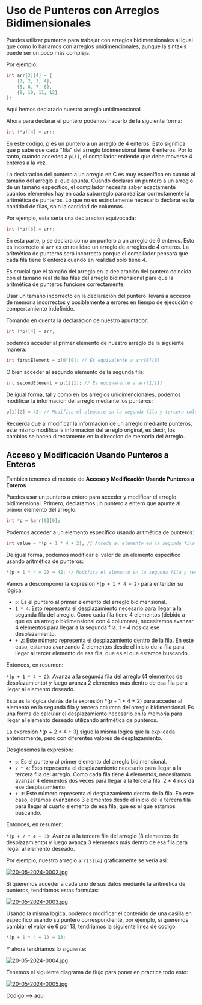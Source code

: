 # Uso de Punteros con Arreglos Bidimensionales

Puedes utilizar punteros para trabajar con arreglos bidimensionales al igual que como lo hariamos con arreglos unidimencionales, aunque la sintaxis puede ser un poco más compleja.

Por ejemplo:

```c
int arr[3][4] = {
    {1, 2, 3, 4},
    {5, 6, 7, 8},
    {9, 10, 11, 12}
};
```
Aqui hemos declarado nuestro arreglo unidimencional.

Ahora para declarar el puntero podemos hacerlo de la siguiente forma:

```c
int (*p)[4] = arr;
```
En este codigo, p es un puntero a un arreglo de 4 enteros. Esto significa que p sabe que cada "fila" del arreglo bidimensional tiene 4 enteros. Por lo tanto, cuando accedes a `p[i]`, el compilador entiende que debe moverse 4 enteros a la vez.


La declaración del puntero a un arreglo en C es muy específica en cuanto al tamaño del arreglo al que apunta. Cuando declaras un puntero a un arreglo de un tamaño específico, el compilador necesita saber exactamente cuántos elementos hay en cada subarreglo para realizar correctamente la aritmética de punteros. Lo que no es estrictamente necesario declarar es la cantidad de filas, solo la cantidad de columnas.

Por ejemplo, esta seria una declaracion equivocada:

```c
int (*p)[6] = arr;
```
En esta parte, p se declara como un puntero a un arreglo de 6 enteros. Esto es incorrecto si `arr` es en realidad un arreglo de arreglos de 4 enteros. La aritmética de punteros será incorrecta porque el compilador pensará que cada fila tiene 6 enteros cuando en realidad solo tiene 4.

Es crucial que el tamaño del arreglo en la declaración del puntero coincida con el tamaño real de las filas del arreglo bidimensional para que la aritmética de punteros funcione correctamente.

Usar un tamaño incorrecto en la declaración del puntero llevará a accesos de memoria incorrectos y posiblemente a errores en tiempo de ejecución o comportamiento indefinido.

Tomando en cuenta la declaracion de nuestro apuntador:

```c
int (*p)[4] = arr;
```

podemos acceder al primer elemento de nuestro arreglo de la siguiente manera:

```c
int firstElement = p[0][0]; // Es equivalente a arr[0][0]
```

O bien acceder al segundo elemento de la segunda fila:

```c
int secondElement = p[1][1]; // Es equivalente a arr[1][1]
```

De igual forma, tal y como en los arreglos unidimencionales, podemos modificar la informacion del arreglo mediante los punteros:

```c
p[1][2] = 42; // Modifica el elemento en la segunda fila y tercera columna a 42
```

Recuerda que al modificar la informacion de un arreglo mediante punteros, este mismo modifica la informacion del arreglo original, es decir, los cambios se hacen directamente en la direccion de memoria del Arreglo.

## Acceso y Modificación Usando Punteros a Enteros

Tambien tenemos el metodo de **Acceso y Modificación Usando Punteros a Enteros**

Puedes usar un puntero a entero para acceder y modificar el arreglo bidimensional. Primero, declaramos un puntero a entero que apunte al primer elemento del arreglo:

```c
int *p = &arr[0][0];
```

Podemos acceder a un elemento específico usando aritmética de punteros:

```c
int value = *(p + 1 * 4 + 2); // Accede al elemento en la segunda fila y tercera columna (valor 7)
```

De igual forma, podemos modificar el valor de un elemento especifico usando aritmética de punteros:

```c
*(p + 1 * 4 + 2) = 42; // Modifica el elemento en la segunda fila y tercera columna a 42
```

Vamos a descomponer la expresión `*(p + 1 * 4 + 2)` para entender su lógica:
- `p`: Es el puntero al primer elemento del arreglo bidimensional.
- `1 * 4`: Esto representa el desplazamiento necesario para llegar a la segunda fila del arreglo. Como cada fila tiene 4 elementos (debido a que es un arreglo bidimensional con 4 columnas), necesitamos avanzar 4 elementos para llegar a la segunda fila. 1 * 4 nos da ese desplazamiento.
- `+ 2`: Este número representa el desplazamiento dentro de la fila. En este caso, estamos avanzando 2 elementos desde el inicio de la fila para llegar al tercer elemento de esa fila, que es el que estamos buscando.

Entonces, en resumen:

`*(p + 1 * 4 + 2)`: Avanza a la segunda fila del arreglo (4 elementos de desplazamiento) y luego avanza 2 elementos más dentro de esa fila para llegar al elemento deseado.

Esta es la lógica detrás de la expresión *(p + 1 * 4 + 2) para acceder al elemento en la segunda fila y tercera columna del arreglo bidimensional. Es una forma de calcular el desplazamiento necesario en la memoria para llegar al elemento deseado utilizando aritmética de punteros.

La expresión *(p + 2 * 4 + 3) sigue la misma lógica que la explicada anteriormente, pero con diferentes valores de desplazamiento.

Desglosemos la expresión:

- `p`: Es el puntero al primer elemento del arreglo bidimensional.
- `2 * 4`: Esto representa el desplazamiento necesario para llegar a la tercera fila del arreglo. Como cada fila tiene 4 elementos, necesitamos avanzar 4 elementos dos veces para llegar a la tercera fila. 2 * 4 nos da ese desplazamiento.
- `+ 3`: Este número representa el desplazamiento dentro de la fila. En este caso, estamos avanzando 3 elementos desde el inicio de la tercera fila para llegar al cuarto elemento de esa fila, que es el que estamos buscando.

Entonces, en resumen:

`*(p + 2 * 4 + 3)`: Avanza a la tercera fila del arreglo (8 elementos de desplazamiento) y luego avanza 3 elementos más dentro de esa fila para llegar al elemento deseado.

Por ejemplo, nuestro arreglo `arr[3][4]` graficamente se veria asi:

[![20-05-2024-0002.jpg](https://i.postimg.cc/wjL1wWCV/20-05-2024-0002.jpg)](https://postimg.cc/nXVVz1cj)

Si queremos acceder a cada uno de sus datos mediante la aritmética de punteros, tendriamos estas formulas:

[![20-05-2024-0003.jpg](https://i.postimg.cc/BZ16N79V/20-05-2024-0003.jpg)](https://postimg.cc/grmm2D0V)

Usando la misma logica, podemos modificar el contenido de una casilla en especifico usando su puntero correspondiente, por ejemplo, si queremos cambiar el valor de 6 por 13, tendriamos la siguiente linea de codigo:

```c
*(p + 1 * 4 + 1) = 13;
```

Y ahora tendriamos lo siguiente:

[![20-05-2024-0004.jpg](https://i.postimg.cc/G3J0cvkp/20-05-2024-0004.jpg)](https://postimg.cc/Cd1r7Bry)


Tenemos el siguiente diagrama de flujo para poner en practica todo esto:

[![20-05-2024-0005.jpg](https://i.postimg.cc/wvjwNrxs/20-05-2024-0005.jpg)](https://postimg.cc/SXHLFDMy)

[Codigo --> aqui](usoPunterosConArreglosBidimensionales.c)